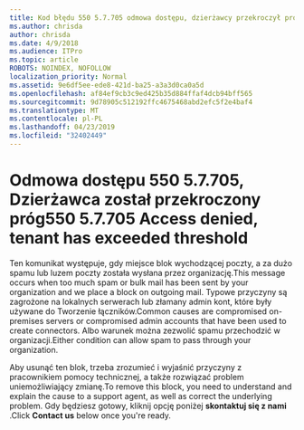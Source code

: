 ```yaml
---
title: Kod błędu 550 5.7.705 odmowa dostępu, dzierżawcy przekroczył próg
ms.author: chrisda
author: chrisda
ms.date: 4/9/2018
ms.audience: ITPro
ms.topic: article
ROBOTS: NOINDEX, NOFOLLOW
localization_priority: Normal
ms.assetid: 9e6df5ee-ede8-421d-ba25-a3a3d0ca0a5d
ms.openlocfilehash: af84ef9cb3c9ed425b35d884ffaf4dcb94bff565
ms.sourcegitcommit: 9d78905c512192ffc4675468abd2efc5f2e4baf4
ms.translationtype: MT
ms.contentlocale: pl-PL
ms.lasthandoff: 04/23/2019
ms.locfileid: "32402449"
---
```

# <a name="550-57705-access-denied-tenant-has-exceeded-threshold"></a><span data-ttu-id="17934-102">Odmowa dostępu 550 5.7.705, Dzierżawca został przekroczony próg</span><span class="sxs-lookup"><span data-stu-id="17934-102">550 5.7.705 Access denied, tenant has exceeded threshold</span></span>

<span data-ttu-id="17934-103">Ten komunikat występuje, gdy miejsce blok wychodzącej poczty, a za dużo spamu lub luzem poczty została wysłana przez organizację.</span><span class="sxs-lookup"><span data-stu-id="17934-103">This message occurs when too much spam or bulk mail has been sent by your organization and we place a block on outgoing mail.</span></span>
<span data-ttu-id="17934-104">Typowe przyczyny są zagrożone na lokalnych serwerach lub złamany admin kont, które były używane do Tworzenie łączników.</span><span class="sxs-lookup"><span data-stu-id="17934-104">Common causes are compromised on-premises servers or compromised admin accounts that have been used to create connectors.</span></span> <span data-ttu-id="17934-105">Albo warunek można zezwolić spamu przechodzić w organizacji.</span><span class="sxs-lookup"><span data-stu-id="17934-105">Either condition can allow spam to pass through your organization.</span></span>

<span data-ttu-id="17934-106">Aby usunąć ten blok, trzeba zrozumieć i wyjaśnić przyczyny z pracownikiem pomocy technicznej, a także rozwiązać problem uniemożliwiający zmianę.</span><span class="sxs-lookup"><span data-stu-id="17934-106">To remove this block, you need to understand and explain the cause to a support agent, as well as correct the underlying problem.</span></span>
<span data-ttu-id="17934-107">Gdy będziesz gotowy, kliknij opcję poniżej **skontaktuj się z nami** .</span><span class="sxs-lookup"><span data-stu-id="17934-107">Click **Contact us** below once you're ready.</span></span>
